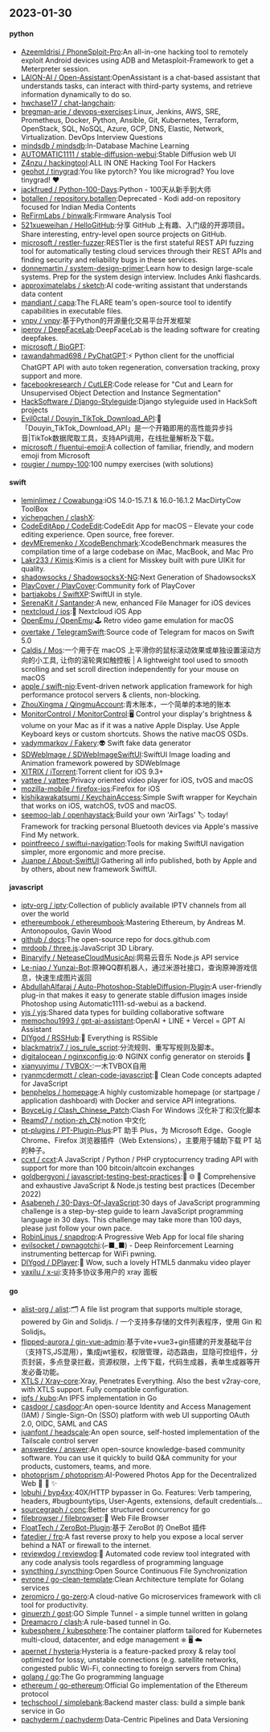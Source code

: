 ## 2023-01-30

#### python
* [AzeemIdrisi / PhoneSploit-Pro](https://github.com/AzeemIdrisi/PhoneSploit-Pro):An all-in-one hacking tool to remotely exploit Android devices using ADB and Metasploit-Framework to get a Meterpreter session.
* [LAION-AI / Open-Assistant](https://github.com/LAION-AI/Open-Assistant):OpenAssistant is a chat-based assistant that understands tasks, can interact with third-party systems, and retrieve information dynamically to do so.
* [hwchase17 / chat-langchain](https://github.com/hwchase17/chat-langchain):
* [bregman-arie / devops-exercises](https://github.com/bregman-arie/devops-exercises):Linux, Jenkins, AWS, SRE, Prometheus, Docker, Python, Ansible, Git, Kubernetes, Terraform, OpenStack, SQL, NoSQL, Azure, GCP, DNS, Elastic, Network, Virtualization. DevOps Interview Questions
* [mindsdb / mindsdb](https://github.com/mindsdb/mindsdb):In-Database Machine Learning
* [AUTOMATIC1111 / stable-diffusion-webui](https://github.com/AUTOMATIC1111/stable-diffusion-webui):Stable Diffusion web UI
* [Z4nzu / hackingtool](https://github.com/Z4nzu/hackingtool):ALL IN ONE Hacking Tool For Hackers
* [geohot / tinygrad](https://github.com/geohot/tinygrad):You like pytorch? You like micrograd? You love tinygrad!
❤️
* [jackfrued / Python-100-Days](https://github.com/jackfrued/Python-100-Days):Python - 100天从新手到大师
* [botallen / repository.botallen](https://github.com/botallen/repository.botallen):Deprecated - Kodi add-on repository focused for Indian Media Contents
* [ReFirmLabs / binwalk](https://github.com/ReFirmLabs/binwalk):Firmware Analysis Tool
* [521xueweihan / HelloGitHub](https://github.com/521xueweihan/HelloGitHub):分享 GitHub 上有趣、入门级的开源项目。Share interesting, entry-level open source projects on GitHub.
* [microsoft / restler-fuzzer](https://github.com/microsoft/restler-fuzzer):RESTler is the first stateful REST API fuzzing tool for automatically testing cloud services through their REST APIs and finding security and reliability bugs in these services.
* [donnemartin / system-design-primer](https://github.com/donnemartin/system-design-primer):Learn how to design large-scale systems. Prep for the system design interview. Includes Anki flashcards.
* [approximatelabs / sketch](https://github.com/approximatelabs/sketch):AI code-writing assistant that understands data content
* [mandiant / capa](https://github.com/mandiant/capa):The FLARE team's open-source tool to identify capabilities in executable files.
* [vnpy / vnpy](https://github.com/vnpy/vnpy):基于Python的开源量化交易平台开发框架
* [iperov / DeepFaceLab](https://github.com/iperov/DeepFaceLab):DeepFaceLab is the leading software for creating deepfakes.
* [microsoft / BioGPT](https://github.com/microsoft/BioGPT):
* [rawandahmad698 / PyChatGPT](https://github.com/rawandahmad698/PyChatGPT):⚡️
Python client for the unofficial ChatGPT API with auto token regeneration, conversation tracking, proxy support and more.
* [facebookresearch / CutLER](https://github.com/facebookresearch/CutLER):Code release for "Cut and Learn for Unsupervised Object Detection and Instance Segmentation"
* [HackSoftware / Django-Styleguide](https://github.com/HackSoftware/Django-Styleguide):Django styleguide used in HackSoft projects
* [Evil0ctal / Douyin_TikTok_Download_API](https://github.com/Evil0ctal/Douyin_TikTok_Download_API):🚀
「Douyin_TikTok_Download_API」是一个开箱即用的高性能异步抖音|TikTok数据爬取工具，支持API调用，在线批量解析及下载。
* [microsoft / fluentui-emoji](https://github.com/microsoft/fluentui-emoji):A collection of familiar, friendly, and modern emoji from Microsoft
* [rougier / numpy-100](https://github.com/rougier/numpy-100):100 numpy exercises (with solutions)

#### swift
* [leminlimez / Cowabunga](https://github.com/leminlimez/Cowabunga):iOS 14.0-15.7.1 & 16.0-16.1.2 MacDirtyCow ToolBox
* [yichengchen / clashX](https://github.com/yichengchen/clashX):
* [CodeEditApp / CodeEdit](https://github.com/CodeEditApp/CodeEdit):CodeEdit App for macOS – Elevate your code editing experience. Open source, free forever.
* [devMEremenko / XcodeBenchmark](https://github.com/devMEremenko/XcodeBenchmark):XcodeBenchmark measures the compilation time of a large codebase on iMac, MacBook, and Mac Pro
* [Lakr233 / Kimis](https://github.com/Lakr233/Kimis):Kimis is a client for Misskey built with pure UIKit for quality.
* [shadowsocks / ShadowsocksX-NG](https://github.com/shadowsocks/ShadowsocksX-NG):Next Generation of ShadowsocksX
* [PlayCover / PlayCover](https://github.com/PlayCover/PlayCover):Community fork of PlayCover
* [bartjakobs / SwiftXP](https://github.com/bartjakobs/SwiftXP):SwiftUI in style.
* [SerenaKit / Santander](https://github.com/SerenaKit/Santander):A new, enhanced File Manager for iOS devices
* [nextcloud / ios](https://github.com/nextcloud/ios):📱
Nextcloud iOS App
* [OpenEmu / OpenEmu](https://github.com/OpenEmu/OpenEmu):🕹
Retro video game emulation for macOS
* [overtake / TelegramSwift](https://github.com/overtake/TelegramSwift):Source code of Telegram for macos on Swift 5.0
* [Caldis / Mos](https://github.com/Caldis/Mos):一个用于在 macOS 上平滑你的鼠标滚动效果或单独设置滚动方向的小工具, 让你的滚轮爽如触控板 | A lightweight tool used to smooth scrolling and set scroll direction independently for your mouse on macOS
* [apple / swift-nio](https://github.com/apple/swift-nio):Event-driven network application framework for high performance protocol servers & clients, non-blocking.
* [ZhouXingma / QingmuAccount](https://github.com/ZhouXingma/QingmuAccount):青木账本，一个简单的本地的账本
* [MonitorControl / MonitorControl](https://github.com/MonitorControl/MonitorControl):🖥
Control your display's brightness & volume on your Mac as if it was a native Apple Display. Use Apple Keyboard keys or custom shortcuts. Shows the native macOS OSDs.
* [vadymmarkov / Fakery](https://github.com/vadymmarkov/Fakery):👽
Swift fake data generator
* [SDWebImage / SDWebImageSwiftUI](https://github.com/SDWebImage/SDWebImageSwiftUI):SwiftUI Image loading and Animation framework powered by SDWebImage
* [XITRIX / iTorrent](https://github.com/XITRIX/iTorrent):Torrent client for iOS 9.3+
* [yattee / yattee](https://github.com/yattee/yattee):Privacy oriented video player for iOS, tvOS and macOS
* [mozilla-mobile / firefox-ios](https://github.com/mozilla-mobile/firefox-ios):Firefox for iOS
* [kishikawakatsumi / KeychainAccess](https://github.com/kishikawakatsumi/KeychainAccess):Simple Swift wrapper for Keychain that works on iOS, watchOS, tvOS and macOS.
* [seemoo-lab / openhaystack](https://github.com/seemoo-lab/openhaystack):Build your own 'AirTags'
🏷
today! Framework for tracking personal Bluetooth devices via Apple's massive Find My network.
* [pointfreeco / swiftui-navigation](https://github.com/pointfreeco/swiftui-navigation):Tools for making SwiftUI navigation simpler, more ergonomic and more precise.
* [Juanpe / About-SwiftUI](https://github.com/Juanpe/About-SwiftUI):Gathering all info published, both by Apple and by others, about new framework SwiftUI.

#### javascript
* [iptv-org / iptv](https://github.com/iptv-org/iptv):Collection of publicly available IPTV channels from all over the world
* [ethereumbook / ethereumbook](https://github.com/ethereumbook/ethereumbook):Mastering Ethereum, by Andreas M. Antonopoulos, Gavin Wood
* [github / docs](https://github.com/github/docs):The open-source repo for docs.github.com
* [mrdoob / three.js](https://github.com/mrdoob/three.js):JavaScript 3D Library.
* [Binaryify / NeteaseCloudMusicApi](https://github.com/Binaryify/NeteaseCloudMusicApi):网易云音乐 Node.js API service
* [Le-niao / Yunzai-Bot](https://github.com/Le-niao/Yunzai-Bot):原神QQ群机器人，通过米游社接口，查询原神游戏信息，快速生成图片返回
* [AbdullahAlfaraj / Auto-Photoshop-StableDiffusion-Plugin](https://github.com/AbdullahAlfaraj/Auto-Photoshop-StableDiffusion-Plugin):A user-friendly plug-in that makes it easy to generate stable diffusion images inside Photoshop using Automatic1111-sd-webui as a backend.
* [yjs / yjs](https://github.com/yjs/yjs):Shared data types for building collaborative software
* [memochou1993 / gpt-ai-assistant](https://github.com/memochou1993/gpt-ai-assistant):OpenAI + LINE + Vercel = GPT AI Assistant
* [DIYgod / RSSHub](https://github.com/DIYgod/RSSHub):🍰
Everything is RSSible
* [blackmatrix7 / ios_rule_script](https://github.com/blackmatrix7/ios_rule_script):分流规则、重写写规则及脚本。
* [digitalocean / nginxconfig.io](https://github.com/digitalocean/nginxconfig.io):⚙️
NGINX config generator on steroids
💉
* [xianyuyimu / TVBOX-](https://github.com/xianyuyimu/TVBOX-):一木TVBOX自用
* [ryanmcdermott / clean-code-javascript](https://github.com/ryanmcdermott/clean-code-javascript):🛁
Clean Code concepts adapted for JavaScript
* [benphelps / homepage](https://github.com/benphelps/homepage):A highly customizable homepage (or startpage / application dashboard) with Docker and service API integrations.
* [BoyceLig / Clash_Chinese_Patch](https://github.com/BoyceLig/Clash_Chinese_Patch):Clash For Windows 汉化补丁和汉化脚本
* [Reamd7 / notion-zh_CN](https://github.com/Reamd7/notion-zh_CN):notion 中文化
* [pt-plugins / PT-Plugin-Plus](https://github.com/pt-plugins/PT-Plugin-Plus):PT 助手 Plus，为 Microsoft Edge、Google Chrome、Firefox 浏览器插件（Web Extensions），主要用于辅助下载 PT 站的种子。
* [ccxt / ccxt](https://github.com/ccxt/ccxt):A JavaScript / Python / PHP cryptocurrency trading API with support for more than 100 bitcoin/altcoin exchanges
* [goldbergyoni / javascript-testing-best-practices](https://github.com/goldbergyoni/javascript-testing-best-practices):📗
🌐
🚢
Comprehensive and exhaustive JavaScript & Node.js testing best practices (December 2022)
* [Asabeneh / 30-Days-Of-JavaScript](https://github.com/Asabeneh/30-Days-Of-JavaScript):30 days of JavaScript programming challenge is a step-by-step guide to learn JavaScript programming language in 30 days. This challenge may take more than 100 days, please just follow your own pace.
* [RobinLinus / snapdrop](https://github.com/RobinLinus/snapdrop):A Progressive Web App for local file sharing
* [evilsocket / pwnagotchi](https://github.com/evilsocket/pwnagotchi):(⌐■_■) - Deep Reinforcement Learning instrumenting bettercap for WiFi pwning.
* [DIYgod / DPlayer](https://github.com/DIYgod/DPlayer):🍭
Wow, such a lovely HTML5 danmaku video player
* [vaxilu / x-ui](https://github.com/vaxilu/x-ui):支持多协议多用户的 xray 面板

#### go
* [alist-org / alist](https://github.com/alist-org/alist):🗂️
A file list program that supports multiple storage, powered by Gin and Solidjs. / 一个支持多存储的文件列表程序，使用 Gin 和 Solidjs。
* [flipped-aurora / gin-vue-admin](https://github.com/flipped-aurora/gin-vue-admin):基于vite+vue3+gin搭建的开发基础平台（支持TS,JS混用），集成jwt鉴权，权限管理，动态路由，显隐可控组件，分页封装，多点登录拦截，资源权限，上传下载，代码生成器，表单生成器等开发必备功能。
* [XTLS / Xray-core](https://github.com/XTLS/Xray-core):Xray, Penetrates Everything. Also the best v2ray-core, with XTLS support. Fully compatible configuration.
* [ipfs / kubo](https://github.com/ipfs/kubo):An IPFS implementation in Go
* [casdoor / casdoor](https://github.com/casdoor/casdoor):An open-source Identity and Access Management (IAM) / Single-Sign-On (SSO) platform with web UI supporting OAuth 2.0, OIDC, SAML and CAS
* [juanfont / headscale](https://github.com/juanfont/headscale):An open source, self-hosted implementation of the Tailscale control server
* [answerdev / answer](https://github.com/answerdev/answer):An open-source knowledge-based community software. You can use it quickly to build Q&A community for your products, customers, teams, and more.
* [photoprism / photoprism](https://github.com/photoprism/photoprism):AI-Powered Photos App for the Decentralized Web
🌈
💎
✨
* [lobuhi / byp4xx](https://github.com/lobuhi/byp4xx):40X/HTTP bypasser in Go. Features: Verb tampering, headers, #bugbountytips, User-Agents, extensions, default credentials...
* [sourcegraph / conc](https://github.com/sourcegraph/conc):Better structured concurrency for go
* [filebrowser / filebrowser](https://github.com/filebrowser/filebrowser):📂
Web File Browser
* [FloatTech / ZeroBot-Plugin](https://github.com/FloatTech/ZeroBot-Plugin):基于 ZeroBot 的 OneBot 插件
* [fatedier / frp](https://github.com/fatedier/frp):A fast reverse proxy to help you expose a local server behind a NAT or firewall to the internet.
* [reviewdog / reviewdog](https://github.com/reviewdog/reviewdog):🐶
Automated code review tool integrated with any code analysis tools regardless of programming language
* [syncthing / syncthing](https://github.com/syncthing/syncthing):Open Source Continuous File Synchronization
* [evrone / go-clean-template](https://github.com/evrone/go-clean-template):Clean Architecture template for Golang services
* [zeromicro / go-zero](https://github.com/zeromicro/go-zero):A cloud-native Go microservices framework with cli tool for productivity.
* [ginuerzh / gost](https://github.com/ginuerzh/gost):GO Simple Tunnel - a simple tunnel written in golang
* [Dreamacro / clash](https://github.com/Dreamacro/clash):A rule-based tunnel in Go.
* [kubesphere / kubesphere](https://github.com/kubesphere/kubesphere):The container platform tailored for Kubernetes multi-cloud, datacenter, and edge management ⎈
🖥
☁️
* [apernet / hysteria](https://github.com/apernet/hysteria):Hysteria is a feature-packed proxy & relay tool optimized for lossy, unstable connections (e.g. satellite networks, congested public Wi-Fi, connecting to foreign servers from China)
* [golang / go](https://github.com/golang/go):The Go programming language
* [ethereum / go-ethereum](https://github.com/ethereum/go-ethereum):Official Go implementation of the Ethereum protocol
* [techschool / simplebank](https://github.com/techschool/simplebank):Backend master class: build a simple bank service in Go
* [pachyderm / pachyderm](https://github.com/pachyderm/pachyderm):Data-Centric Pipelines and Data Versioning
